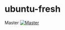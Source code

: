 # ubuntu-fresh

Master [![Master](https://travis-ci.org/LifeAfterNormal/ubuntu-fresh.svg?branch=master)](https://travis-ci.org/LifeAfterNormal/ubuntu-fresh)
